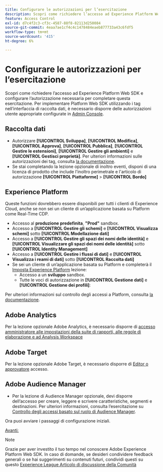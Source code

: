 ```yaml
---
title: Configurare le autorizzazioni per l’esercitazione
description: Scopri come richiedere l’accesso ad Experience Platform Web SDK e configurare l’autorizzazione necessaria per completare l’esercitazione Implementa Adobe Experience Cloud con Web SDK.
feature: Access Control
exl-id: d7c4f2c3-cf3c-4587-88f8-82113d250084
source-git-commit: 4eaa7ae1cf4c4c1478484eaeb877733a43c6fdf5
workflow-type: tm+mt
source-wordcount: '415'
ht-degree: 6%

---
```


# Configurare le autorizzazioni per l’esercitazione

Scopri come richiedere l’accesso ad Experience Platform Web SDK e configurare l’autorizzazione necessaria per completare questa esercitazione. Per implementare Platform Web SDK utilizzando i tag nell’interfaccia di raccolta dati, è necessario disporre delle autorizzazioni utente appropriate configurate in [Admin Console](https://adminconsole.adobe.com).

## Raccolta dati

* Autorizzare **[!UICONTROL Sviluppa]**, **[!UICONTROL Modifica]**, **[!UICONTROL Approva]**, **[!UICONTROL Pubblica]**, **[!UICONTROL Gestire le estensioni]**, **[!UICONTROL Gestire gli ambienti]** e **[!UICONTROL Gestisci proprietà]**. Per ulteriori informazioni sulle autorizzazioni dei tag, consulta [la documentazione](https://experienceleague.adobe.com/docs/experience-platform/tags/admin/user-permissions.html).
* Se stai completando la lezione opzionale di inoltro eventi, disponi di una licenza di prodotto che include l&#39;inoltro perimetrale e l&#39;articolo di autorizzazione **[!UICONTROL Piattaforme]** > **[!UICONTROL Bordo]**

## Experience Platform

Queste funzioni dovrebbero essere disponibili per tutti i clienti di Experience Cloud, anche se non sei un cliente di un’applicazione basata su Platform come Real-Time CDP.

* Accesso al **produzione predefinita**, **&quot;Prod&quot;** sandbox.
* Accesso a **[!UICONTROL Gestire gli schemi]** e **[!UICONTROL Visualizza schemi]** sotto **[!UICONTROL Modellazione dati]**
* Accesso a **[!UICONTROL Gestire gli spazi dei nomi delle identità]** e **[!UICONTROL Visualizzare gli spazi dei nomi delle identità]** sotto **[!UICONTROL Identity Management]**
* Accesso a **[!UICONTROL Gestire i flussi di dati]** e **[!UICONTROL Visualizza i reami di dati]** sotto **[!UICONTROL Raccolta dati]**
* Se sei un cliente di un’applicazione basata su Platform e completerà il [Imposta Experience Platform](setup-experience-platform.md) lezione:
   * Accesso a un **sviluppo** sandbox.
   * Tutte le voci di autorizzazione in **[!UICONTROL Gestione dati]** e **[!UICONTROL Gestione dei profili]**:


Per ulteriori informazioni sul controllo degli accessi a Platform, consulta [la documentazione](https://experienceleague.adobe.com/docs/experience-platform/access-control/home.html?lang=it).

## Adobe Analytics

Per la lezione opzionale Adobe Analytics, è necessario disporre di [accesso amministratore alle impostazioni della suite di rapporti, alle regole di elaborazione e ad Analysis Workspace](https://experienceleague.adobe.com/docs/analytics/admin/admin-console/home.html?lang=it)

## Adobe Target

Per la lezione opzionale Adobe Target, è necessario disporre di [Editor o approvatore](https://experienceleague.adobe.com/docs/target/using/administer/manage-users/enterprise/properties-overview.html#section_8C425E43E5DD4111BBFC734A2B7ABC80) accesso.

## Adobe Audience Manager

* Per la lezione di Audience Manager opzionale, devi disporre dell’accesso per creare, leggere e scrivere caratteristiche, segmenti e destinazioni. Per ulteriori informazioni, consulta l’esercitazione su [Controllo degli accessi basato sul ruolo di Audience Manager](https://experienceleague.adobe.com/docs/audience-manager-learn/tutorials/setup-and-admin/user-management/setting-permissions-with-role-based-access-control.html?lang=en).

Ora puoi avviare i passaggi di configurazione iniziali.

[Avanti: ](configure-schemas.md)

>[!NOTE]
>
>Grazie per aver investito il tuo tempo nel conoscere Adobe Experience Platform Web SDK. In caso di domande, se desideri condividere feedback generali o se hai suggerimenti su contenuti futuri, condividi questi su questo [Experience League Articolo di discussione della Comunità](https://experienceleaguecommunities.adobe.com/t5/adobe-experience-platform-launch/tutorial-discussion-implement-adobe-experience-cloud-with-web/td-p/444996)
